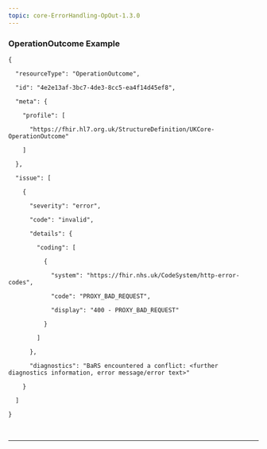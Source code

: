 ```yaml
---
topic: core-ErrorHandling-OpOut-1.3.0
---
```


### OperationOutcome Example

<json>
	
	{     

	  "resourceType": "OperationOutcome",

	  "id": "4e2e13af-3bc7-4de3-8cc5-ea4f14d45ef8",

	  "meta": {

	    "profile": [

	      "https://fhir.hl7.org.uk/StructureDefinition/UKCore-OperationOutcome"

	    ]

	  },

	  "issue": [

	    {

	      "severity": "error",

	      "code": "invalid",

	      "details": {

	        "coding": [

	          {

	            "system": "https://fhir.nhs.uk/CodeSystem/http-error-codes",

	            "code": "PROXY_BAD_REQUEST",

	            "display": "400 - PROXY_BAD_REQUEST"

	          }

	        ]

	      },

	      "diagnostics": "BaRS encountered a conflict: <further diagnostics information, error message/error text>"

	    }

	  ]

	}
</json>

<br>
<hr>